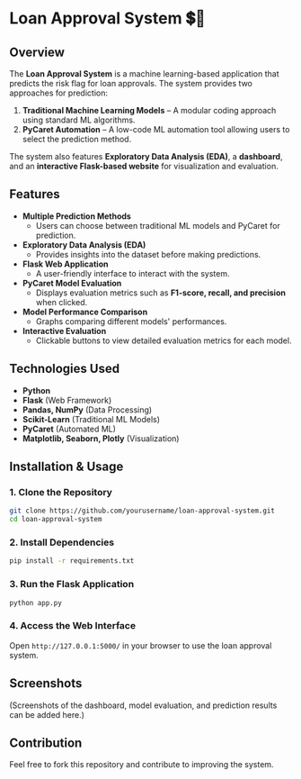 


# Loan Approval System   💲🚀

## Overview  
The **Loan Approval System** is a machine learning-based application that predicts the risk flag for loan approvals. The system provides two approaches for prediction:  

1. **Traditional Machine Learning Models** – A modular coding approach using standard ML algorithms.  
2. **PyCaret Automation** – A low-code ML automation tool allowing users to select the prediction method.  

The system also features **Exploratory Data Analysis (EDA)**, a **dashboard**, and an **interactive Flask-based website** for visualization and evaluation.  

## Features  
- **Multiple Prediction Methods**  
  - Users can choose between traditional ML models and PyCaret for prediction.  
- **Exploratory Data Analysis (EDA)**  
  - Provides insights into the dataset before making predictions.  
- **Flask Web Application**  
  - A user-friendly interface to interact with the system.  
- **PyCaret Model Evaluation**  
  - Displays evaluation metrics such as **F1-score, recall, and precision** when clicked.  
- **Model Performance Comparison**  
  - Graphs comparing different models' performances.  
- **Interactive Evaluation**  
  - Clickable buttons to view detailed evaluation metrics for each model.  

## Technologies Used  
- **Python**  
- **Flask** (Web Framework)  
- **Pandas, NumPy** (Data Processing)  
- **Scikit-Learn** (Traditional ML Models)  
- **PyCaret** (Automated ML)  
- **Matplotlib, Seaborn, Plotly** (Visualization)  

## Installation & Usage  

### 1. Clone the Repository  
```bash
git clone https://github.com/yourusername/loan-approval-system.git
cd loan-approval-system
```

### 2. Install Dependencies  
```bash
pip install -r requirements.txt
```

### 3. Run the Flask Application  
```bash
python app.py
```

### 4. Access the Web Interface  
Open `http://127.0.0.1:5000/` in your browser to use the loan approval system.  

## Screenshots  
(Screenshots of the dashboard, model evaluation, and prediction results can be added here.)  

## Contribution  
Feel free to fork this repository and contribute to improving the system.  
